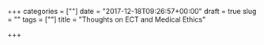 +++
categories = [""]
date = "2017-12-18T09:26:57+00:00"
draft = true
slug = ""
tags = [""]
title = "Thoughts on ECT and Medical Ethics"

+++

